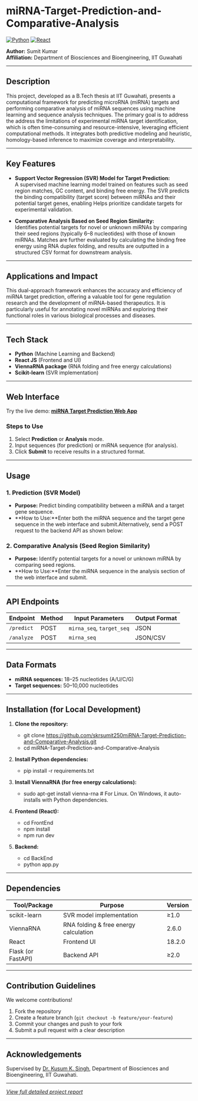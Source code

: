 # miRNA-Target-Prediction-and-Comparative-Analysis

[![Python](https://img.shields.io/badge/Python-3.10-blue)](https://www.python.org/)
[![React](https://img.shields.io/badge/React-18.2-green)](https://react.dev/)

**Author:** Sumit Kumar  
**Affiliation:** Department of Biosciences and Bioengineering, IIT Guwahati

---

## Description

This project, developed as a B.Tech thesis at IIT Guwahati, presents a computational framework for predicting microRNA (miRNA) targets and performing comparative analysis of miRNA sequences using machine learning and sequence analysis techniques. The primary goal is to address the address the limitations of experimental miRNA target identification, which is often time-consuming and resource-intensive, leveraging efficient computational methods. It integrates both predictive modeling and heuristic, homology-based inference to maximize coverage and interpretability.

---

## Key Features

- **Support Vector Regression (SVR) Model for Target Prediction:**  
  A supervised machine learning model trained on features such as seed region matches, GC content, and binding free energy. The SVR predicts the binding compatibility (target score) between miRNAs and their potential target genes, enabling Helps prioritize candidate targets for experimental validation.

- **Comparative Analysis Based on Seed Region Similarity:**  
  Identifies potential targets for novel or unknown miRNAs by comparing their seed regions (typically 6–8 nucleotides) with those of known miRNAs. Matches are further evaluated by calculating the binding free energy using RNA duplex folding, and results are outputted in a structured CSV format for downstream analysis.

---

## Applications and Impact

This dual-approach framework enhances the accuracy and efficiency of miRNA target prediction, offering a valuable tool for gene regulation research and the development of miRNA-based therapeutics. It is particularly useful for annotating novel miRNAs and exploring their functional roles in various biological processes and diseases.

---

## Tech Stack

- **Python** (Machine Learning and Backend)
- **React JS** (Frontend and UI)
- **ViennaRNA package** (RNA folding and free energy calculations)
- **Scikit-learn** (SVR implementation)

---

## Web Interface

Try the live demo: **[miRNA Target Prediction Web App](https://skrsumit250.github.io/miRNA-Target-Prediction-and-Comparative-Analysis/)**

### Steps to Use

1. Select **Prediction** or **Analysis** mode.
2. Input sequences (for prediction) or miRNA sequence (for analysis).
3. Click **Submit** to receive results in a structured format.

---

## Usage

### 1. Prediction (SVR Model)

- **Purpose:** Predict binding compatibility between a miRNA and a target gene sequence.
- **How to Use:**Enter both the miRNA sequence and the target gene sequence in the web interface and submit.Alternatively, send a POST request to the backend API as shown below:

### 2. Comparative Analysis (Seed Region Similarity)

- **Purpose:** Identify potential targets for a novel or unknown miRNA by comparing seed regions.
- **How to Use:**Enter the miRNA sequence in the analysis section of the web interface and submit.  

---

## API Endpoints

| Endpoint         | Method | Input Parameters          | Output Format |
|------------------|--------|--------------------------|---------------|
| `/predict`       | POST   | `mirna_seq`, `target_seq`| JSON          |
| `/analyze`       | POST   | `mirna_seq`              | JSON/CSV      |

---

## Data Formats

- **miRNA sequences:** 18–25 nucleotides (A/U/C/G)
- **Target sequences:** 50–10,000 nucleotides

---

## Installation (for Local Development)

1. **Clone the repository:**
    - git clone https://github.com/skrsumit250miRNA-Target-Prediction-and-Comparative-Analysis.git
    - cd miRNA-Target-Prediction-and-Comparative-Analysis

2. **Install Python dependencies:**
    - pip install -r requirements.txt

3. **Install ViennaRNA (for free energy calculations):**
    - sudo apt-get install vienna-rna  # For Linux. On Windows, it auto-installs with Python dependencies.


4. **Frontend (React):**
    - cd FrontEnd
    - npm install
    - npm run dev
5. **Backend:**
    - cd BackEnd
    - python app.py 

---

## Dependencies

| Tool/Package       | Purpose                               | Version   |
|--------------------|---------------------------------------|-----------|
| scikit-learn       | SVR model implementation              | ≥1.0      |
| ViennaRNA          | RNA folding & free energy calculation | 2.6.0     |
| React              | Frontend UI                           | 18.2.0    |
| Flask (or FastAPI) | Backend API                           | ≥2.0      |

---

## Contribution Guidelines

We welcome contributions!

1. Fork the repository
2. Create a feature branch (`git checkout -b feature/your-feature`)
3. Commit your changes and push to your fork
4. Submit a pull request with a clear description

---

## Acknowledgements

Supervised by [Dr. Kusum K. Singh](https://www.iitg.ac.in/biotech/faculty_profile.php?fname=Kusum%20K&lname=Singh&iitg=1137&mail=kusumsingh@iitg.ac.in), Department of Biosciences and Bioengineering, IIT Guwahati.

---

*[View full detailed project report](https://docs.google.com/document/d/1-USiLMf7oIHc4hmVWvlkqKs02Drs5ZMttTzN4tzROi0/edit?usp=sharing)*
